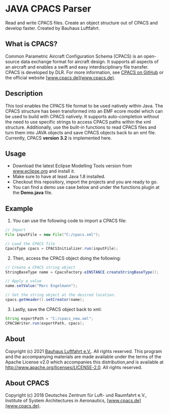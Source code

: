 # JAVA CPACS Parser
Read and write CPACS files. Create an object structure out of CPACS and develop faster. Created by Bauhaus Luftfahrt.

## What is CPACS?
Common Parametric Aircraft Configuration Schema (CPACS) is an open-source data exchange format for aircraft design. It supports all aspects of an aircraft and enables a swift and easy interdisciplinary file transfer. CPACS is developed by DLR. For more information, see [CPACS on GitHub](https://github.com/DLR-SL/CPACS) or the official website [www.cpacs.de](www.cpacs.de). 

## Description
This tool enables the CPACS file format to be used natively within Java. The CPACS structure has been transformed into an EMF ecore model which can be used to build with CPACS natively. It supports auto-completion without the need to use specific strings to access CPACS paths within the xml structure. Additionally, use the built-in functions to read CPACS files and turn them into JAVA objects and save CPACS objects back to an xml file. Currently, CPACS **version 3.2** is implemented here.

## Usage
* Download the latest Eclipse Modelling Tools version from www.eclipse.org and install it.
* Make sure to have at least Java 1.8 installed.
* Checkout this repository, import the projects and you are ready to go.
* You can find a demo use case below and under the functions plugin at the **Demo.java** file.

## Example
1. You can use the following code to import a CPACS file: 

```java
// Import 
File inputFile = new File("C:/cpacs.xml");

// Load the CPACS file
CpacsType cpacs = CPACSInitializer.run(inputFile);
```

2. Then, access the CPACS object doing the following: 

```java
// Create a CPACS string object
StringBaseType name = CpacsFactory.eINSTANCE.createStringBaseType();

// Apply a value 
name.setValue("Marc Engelmann");

// Set the string object at the desired location.
cpacs.getHeader().setCreator(name);
```

3. Lastly, save the CPACS object back to xml:

```java
String exportPath = "C:/cpacs_new.xml";
CPACSWriter.run(exportPath, cpacs);
```

## About

Copyright (c) 2021 [Bauhaus Luftfahrt e.V.](http://www.bauhaus-luftfahrt.net/?set_language=en). All rights reserved. This program and the accompanying materials are made available under the terms of the Apache License v2.0 which accompanies this distribution,and is available at http://www.apache.org/licenses/LICENSE-2.0. All rights reserved. 

## About CPACS
Copyright (c) 2018 Deutsches Zentrum für Luft- und Raumfahrt e.V., Institute of System Architectures in Aeronautics, [www.cpacs.de](www.cpacs.de).
